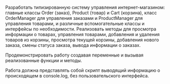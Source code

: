 Разработать типизированную систему управления интернет-магазином: главные классы Order (заказ), Product (товар) и Cart (корзина), класс OrderManager для управления заказами и ProductManager для управления товарами, и различные вспомогательные классы и интерфейсы по необходимости. Реализовать методы для просмотра информации о товарах, управления товарами, добавления и удаления товаров из корзины, просмотра текущей корзины, добавления нового заказа, смены статуса заказа, вывода информации о заказах.

Продемонстрировать работу создавая переменные и вызывая реализованные функции и методы.

Работа должна представлять собой скрипт выводящий информацию о происходящем в console.log, без пользовательского интерфейса.